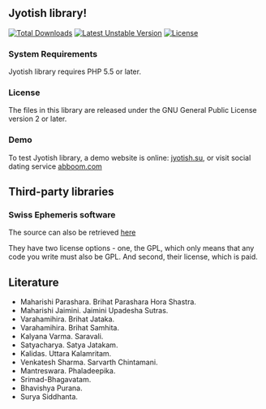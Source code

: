 ## Jyotish library!

[![Total Downloads](https://poser.pugx.org/kunjara/jyotish/downloads.svg)](https://packagist.org/packages/kunjara/jyotish)
[![Latest Unstable Version](https://poser.pugx.org/kunjara/jyotish/v/unstable.svg)](https://packagist.org/packages/kunjara/jyotish)
[![License](https://poser.pugx.org/kunjara/jyotish/license.svg)](https://packagist.org/packages/kunjara/jyotish)

### System Requirements

Jyotish library requires PHP 5.5 or later.

### License

The files in this library are released under the GNU General Public License version 2 or later.

### Demo

To test Jyotish library, a demo website is online: [jyotish.su](http://jyotish.su), or visit social dating service [abboom.com](https://abboom.com)

## Third-party libraries

### Swiss Ephemeris software

The source can also be retrieved [here](http://www.astro.com/ftp/swisseph/)

They have two license options - one, the GPL, which only means that any code you write must also be GPL. And second, their license, which is paid.

## Literature

* Maharishi Parashara. Brihat Parashara Hora Shastra.
* Maharishi Jaimini. Jaimini Upadesha Sutras.
* Varahamihira. Brihat Jataka.
* Varahamihira. Brihat Samhita.
* Kalyana Varma. Saravali.
* Satyacharya. Satya Jatakam.
* Kalidas. Uttara Kalamritam.
* Venkatesh Sharma. Sarvarth Chintamani.
* Mantreswara. Phaladeepika.
* Srimad-Bhagavatam.
* Bhavishya Purana.
* Surya Siddhanta.